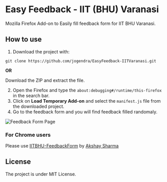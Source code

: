# Easy Feedback - IIT (BHU) Varanasi

Mozilla Firefox Add-on to Easily fill feedback form for IIT BHU Varanasi.

## How to use
1. Download the project with:
```
git clone https://github.com/jogendra/EasyFeedback-IITVaranasi.git
```
**OR**

Download the ZIP and extract the file.

2. Open the Firefox and type the `about:debugging#/runtime/this-firefox` in the search bar.
3. Click on **Load Temporary Add-on** and select the `manifest.js` file from the downloaded project.
4. Go to the feedback form and you will find feedback filled randomaly.

![Feedback Form Page](https://user-images.githubusercontent.com/20956124/69005560-d5a75f80-0949-11ea-9424-c90a0b14e59f.png)


### For Chrome users
Please use [IITBHU-FeedbackForm](https://github.com/AKS1996/IITBHU-FeedbackForm) by [Akshay Sharma](https://github.com/AKS1996)


## License
The project is under MIT License.
